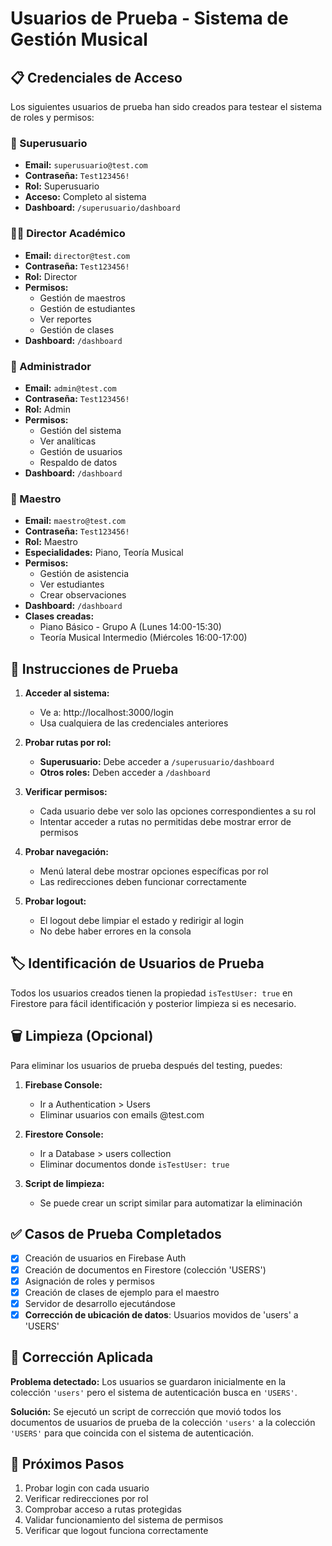 # Usuarios de Prueba - Sistema de Gestión Musical

## 📋 Credenciales de Acceso

Los siguientes usuarios de prueba han sido creados para testear el sistema de roles y permisos:

### 🦸 Superusuario

- **Email:** `superusuario@test.com`
- **Contraseña:** `Test123456!`
- **Rol:** Superusuario
- **Acceso:** Completo al sistema
- **Dashboard:** `/superusuario/dashboard`

### 👨‍💼 Director Académico

- **Email:** `director@test.com`
- **Contraseña:** `Test123456!`
- **Rol:** Director
- **Permisos:**
  - Gestión de maestros
  - Gestión de estudiantes
  - Ver reportes
  - Gestión de clases
- **Dashboard:** `/dashboard`

### 🔧 Administrador

- **Email:** `admin@test.com`
- **Contraseña:** `Test123456!`
- **Rol:** Admin
- **Permisos:**
  - Gestión del sistema
  - Ver analíticas
  - Gestión de usuarios
  - Respaldo de datos
- **Dashboard:** `/dashboard`

### 🎵 Maestro

- **Email:** `maestro@test.com`
- **Contraseña:** `Test123456!`
- **Rol:** Maestro
- **Especialidades:** Piano, Teoría Musical
- **Permisos:**
  - Gestión de asistencia
  - Ver estudiantes
  - Crear observaciones
- **Dashboard:** `/dashboard`
- **Clases creadas:**
  - Piano Básico - Grupo A (Lunes 14:00-15:30)
  - Teoría Musical Intermedio (Miércoles 16:00-17:00)

## 🧪 Instrucciones de Prueba

1. **Acceder al sistema:**
   - Ve a: http://localhost:3000/login
   - Usa cualquiera de las credenciales anteriores

2. **Probar rutas por rol:**
   - **Superusuario:** Debe acceder a `/superusuario/dashboard`
   - **Otros roles:** Deben acceder a `/dashboard`

3. **Verificar permisos:**
   - Cada usuario debe ver solo las opciones correspondientes a su rol
   - Intentar acceder a rutas no permitidas debe mostrar error de permisos

4. **Probar navegación:**
   - Menú lateral debe mostrar opciones específicas por rol
   - Las redirecciones deben funcionar correctamente

5. **Probar logout:**
   - El logout debe limpiar el estado y redirigir al login
   - No debe haber errores en la consola

## 🏷️ Identificación de Usuarios de Prueba

Todos los usuarios creados tienen la propiedad `isTestUser: true` en Firestore para fácil identificación y posterior limpieza si es necesario.

## 🗑️ Limpieza (Opcional)

Para eliminar los usuarios de prueba después del testing, puedes:

1. **Firebase Console:**
   - Ir a Authentication > Users
   - Eliminar usuarios con emails @test.com

2. **Firestore Console:**
   - Ir a Database > users collection
   - Eliminar documentos donde `isTestUser: true`

3. **Script de limpieza:**
   - Se puede crear un script similar para automatizar la eliminación

## ✅ Casos de Prueba Completados

- [x] Creación de usuarios en Firebase Auth
- [x] Creación de documentos en Firestore (colección 'USERS')
- [x] Asignación de roles y permisos
- [x] Creación de clases de ejemplo para el maestro
- [x] Servidor de desarrollo ejecutándose
- [x] **Corrección de ubicación de datos**: Usuarios movidos de 'users' a 'USERS'

## 🔧 Corrección Aplicada

**Problema detectado:** Los usuarios se guardaron inicialmente en la colección `'users'` pero el sistema de autenticación busca en `'USERS'`.

**Solución:** Se ejecutó un script de corrección que movió todos los documentos de usuarios de prueba de la colección `'users'` a la colección `'USERS'` para que coincida con el sistema de autenticación.

## 🔄 Próximos Pasos

1. Probar login con cada usuario
2. Verificar redirecciones por rol
3. Comprobar acceso a rutas protegidas
4. Validar funcionamiento del sistema de permisos
5. Verificar que logout funciona correctamente
